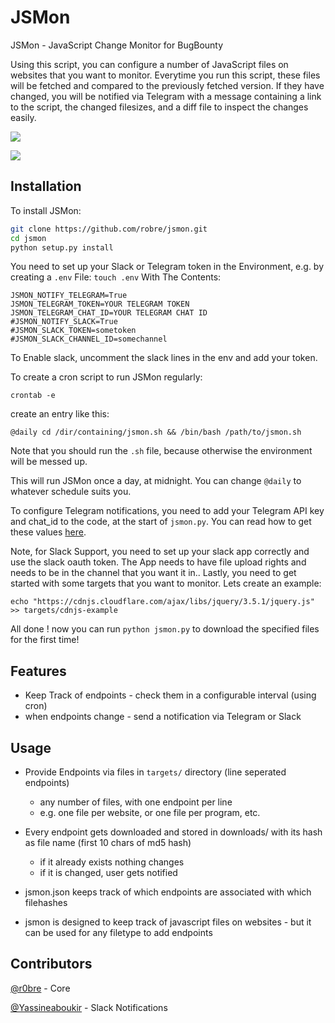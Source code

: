 # JSMon
JSMon - JavaScript Change Monitor for BugBounty

Using this script, you can configure a number of JavaScript files on websites that you want to monitor. Everytime you run this script, these files will be fetched and compared to the previously fetched version. If they have changed, you will be notified via Telegram with a message containing a link to the script, the changed filesizes, and a diff file to inspect the changes easily.

![](telegram.png)

![](diff.png)

## Installation

To install JSMon:
```bash
git clone https://github.com/robre/jsmon.git 
cd jsmon
python setup.py install
```
You need to set up your Slack or Telegram token in the Environment, e.g. by creating a `.env` File:
`touch .env`
With The Contents:
```
JSMON_NOTIFY_TELEGRAM=True
JSMON_TELEGRAM_TOKEN=YOUR TELEGRAM TOKEN
JSMON_TELEGRAM_CHAT_ID=YOUR TELEGRAM CHAT ID
#JSMON_NOTIFY_SLACK=True
#JSMON_SLACK_TOKEN=sometoken
#JSMON_SLACK_CHANNEL_ID=somechannel
```
To Enable slack, uncomment the slack lines in the env and add your token.

To create a cron script to run JSMon regularly:
```
crontab -e
```

create an entry like this:
```
@daily cd /dir/containing/jsmon.sh && /bin/bash /path/to/jsmon.sh
```
Note that you should run the `.sh` file, because otherwise the environment will be messed up.

This will run JSMon once a day, at midnight.
You can change ``@daily`` to whatever schedule suits you. 

To configure Telegram notifications, you need to add your Telegram API key and chat_id to the code, at the start of `jsmon.py`. You can read how to get these values [here](https://blog.r0b.re/automation/bash/2020/06/30/setup-telegram-notifications-for-your-shell.html).


Note, for Slack Support, you need to set up your slack app correctly and use the slack oauth token.
The App needs to have file upload rights and needs to be in the channel that you want it in..
Lastly, you need to get started with some targets that you want to monitor. Lets create an example:
```
echo "https://cdnjs.cloudflare.com/ajax/libs/jquery/3.5.1/jquery.js" >> targets/cdnjs-example
```
All done ! now you can run `python jsmon.py` to download the specified files for the first time!

## Features

- Keep Track of endpoints - check them in a configurable interval (using cron)
- when endpoints change - send a notification via Telegram or Slack



## Usage

- Provide Endpoints via files in `targets/` directory (line seperated endpoints)
    - any number of files, with one endpoint per line
    - e.g. one file per website, or one file per program, etc.
- Every endpoint gets downloaded and stored in downloads/ with its hash as file name (first 10 chars of md5 hash)
    - if it already exists nothing changes
    - if it is changed, user gets notified
- jsmon.json keeps track of which endpoints are associated with which filehashes

- jsmon is designed to keep track of javascript files on websites - but it can be used for any filetype to add endpoints 


## Contributors
[@r0bre](https://twitter.com/r0bre) - Core

[@Yassineaboukir](https://twitter.com/Yassineaboukir) - Slack Notifications


